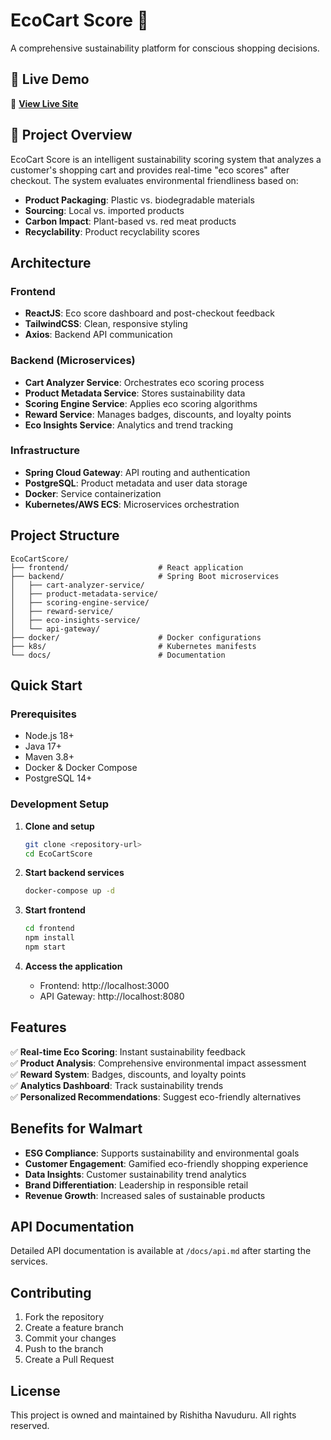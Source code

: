 # EcoCart Score 🌱

A comprehensive sustainability platform for conscious shopping decisions.

## 🌟 Live Demo
🔗 **[View Live Site](https://rnavudur.github.io/EcoCartScore/)** 

## 🚀 Project Overview

EcoCart Score is an intelligent sustainability scoring system that analyzes a customer's shopping cart and provides real-time "eco scores" after checkout. The system evaluates environmental friendliness based on:

- **Product Packaging**: Plastic vs. biodegradable materials
- **Sourcing**: Local vs. imported products  
- **Carbon Impact**: Plant-based vs. red meat products
- **Recyclability**: Product recyclability scores

## Architecture

### Frontend
- **ReactJS**: Eco score dashboard and post-checkout feedback
- **TailwindCSS**: Clean, responsive styling
- **Axios**: Backend API communication

### Backend (Microservices)
- **Cart Analyzer Service**: Orchestrates eco scoring process
- **Product Metadata Service**: Stores sustainability data
- **Scoring Engine Service**: Applies eco scoring algorithms
- **Reward Service**: Manages badges, discounts, and loyalty points
- **Eco Insights Service**: Analytics and trend tracking

### Infrastructure
- **Spring Cloud Gateway**: API routing and authentication
- **PostgreSQL**: Product metadata and user data storage
- **Docker**: Service containerization
- **Kubernetes/AWS ECS**: Microservices orchestration

## Project Structure

```
EcoCartScore/
├── frontend/                    # React application
├── backend/                     # Spring Boot microservices
│   ├── cart-analyzer-service/
│   ├── product-metadata-service/
│   ├── scoring-engine-service/
│   ├── reward-service/
│   ├── eco-insights-service/
│   └── api-gateway/
├── docker/                      # Docker configurations
├── k8s/                         # Kubernetes manifests
└── docs/                        # Documentation

```

## Quick Start

### Prerequisites
- Node.js 18+
- Java 17+
- Maven 3.8+
- Docker & Docker Compose
- PostgreSQL 14+

### Development Setup

1. **Clone and setup**
   ```bash
   git clone <repository-url>
   cd EcoCartScore
   ```

2. **Start backend services**
   ```bash
   docker-compose up -d
   ```

3. **Start frontend**
   ```bash
   cd frontend
   npm install
   npm start
   ```

4. **Access the application**
   - Frontend: http://localhost:3000
   - API Gateway: http://localhost:8080

## Features

✅ **Real-time Eco Scoring**: Instant sustainability feedback  
✅ **Product Analysis**: Comprehensive environmental impact assessment  
✅ **Reward System**: Badges, discounts, and loyalty points  
✅ **Analytics Dashboard**: Track sustainability trends  
✅ **Personalized Recommendations**: Suggest eco-friendly alternatives  

## Benefits for Walmart

- **ESG Compliance**: Supports sustainability and environmental goals
- **Customer Engagement**: Gamified eco-friendly shopping experience
- **Data Insights**: Customer sustainability trend analytics
- **Brand Differentiation**: Leadership in responsible retail
- **Revenue Growth**: Increased sales of sustainable products

## API Documentation

Detailed API documentation is available at `/docs/api.md` after starting the services.

## Contributing

1. Fork the repository
2. Create a feature branch
3. Commit your changes
4. Push to the branch
5. Create a Pull Request

## License

This project is owned and maintained by Rishitha Navuduru.
All rights reserved.
